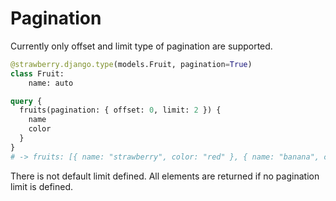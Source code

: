 # Pagination

Currently only offset and limit type of pagination are supported.

```python
@strawberry.django.type(models.Fruit, pagination=True)
class Fruit:
    name: auto
```


```graphql
query {
  fruits(pagination: { offset: 0, limit: 2 }) {
    name
    color
  }
}
# -> fruits: [{ name: "strawberry", color: "red" }, { name: "banana", color: "yellow" }]
```

There is not default limit defined. All elements are returned if no pagination limit is defined.

